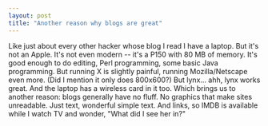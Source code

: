 ```yaml
---
layout: post
title: "Another reason why blogs are great"
---
```




Like just about every other hacker whose blog I read I have a laptop. But it's not an Apple. It's not even modern -- it's a P150 with 80 MB of memory. 
It's good enough to do editing, Perl programming, some basic Java programming. But running 
X is slightly painful, running Mozilla/Netscape even more. (Did I mention it only does
800x600?) But lynx... ahh, lynx works great. And the laptop has a wireless card in it too. Which brings us to another reason: blogs generally have no 
fluff. No graphics that make sites unreadable. Just text, wonderful simple text. And links, so IMDB is available while I watch TV and wonder, "What did I see her in?"


